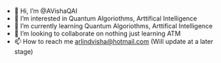 - 👋 Hi, I’m @AVishaQAI
- 👀 I’m interested in Quantum Algoriothms, Arttifical Intelligence
- 🌱 I’m currently learning Quantum Algoriothms, Arttifical Intelligence
- 💞️ I’m looking to collaborate on nothing just learning ATM
- 📫 How to reach me arlindvisha@hotmail.com (Will update at a later stage)
<!---
AVishaQAI/AVishaQAI is a ✨ special ✨ repository because its `README.md` (this file) appears on your GitHub profile.
You can click the Preview link to take a look at your changes.
--->
